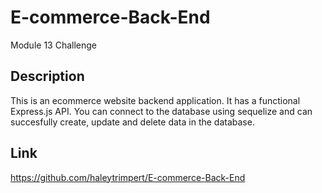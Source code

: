 # E-commerce-Back-End

Module 13 Challenge

## Description

This is an ecommerce website backend application. It has a functional Express.js API. You can connect to the database using sequelize and can succesfully create, update and delete data in the database.

## Link

https://github.com/haleytrimpert/E-commerce-Back-End
